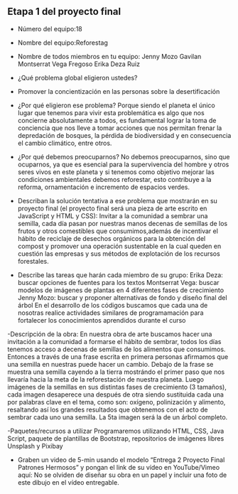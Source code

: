 ## Etapa 1 del proyecto final

- Número del equipo:18
- Nombre del equipo:Reforestag
- Nombre de todos miembros en tu equipo:
Jenny Mozo Gavilan
Montserrat Vega Fregoso
Erika Deza Ruiz

- ¿Qué problema global eligieron ustedes?
- Promover la concientización en las personas sobre la desertificación
- ¿Por qué eligieron ese problema? Porque siendo el planeta el único lugar que tenemos para vivir esta problemática es algo que nos concierne absolutamente a todos, es fundamental lograr la toma de conciencia que nos lleve a tomar acciones que nos permitan frenar la depredación de bosques, la pérdida de biodiversidad y en consecuencia el cambio climático, entre otros.
- ¿Por qué debemos preocuparnos? No debemos preocuparnos, sino que ocuparnos, ya que es esencial para la supervivencia del hombre y otros seres vivos en este planeta y si tenemos como objetivo mejorar las condiciones ambientales debemos reforestar, esto contribuye a la reforma, ornamentación e incremento de espacios verdes.

- Describan la solución tentativa a ese problema que mostrarán en su proyecto final (el proyecto final será una pieza de arte escrito en JavaScript y HTML y CSS): Invitar a la comunidad a sembrar una semilla, cada día pasan por nuestras manos decenas de semillas de los frutos y otros comestibles que consumimos,además de incentivar el hábito de reciclaje de desechos orgánicos para la obtención del compost y promover una operación sustentable en la cual queden en cuestión las empresas y sus métodos de explotación de los recursos forestales.

- Describe las tareas que harán cada miembro de su grupo:
Erika Deza: buscar opciones de fuentes para los textos
Montserrat Vega: buscar modelos de imágenes de plantas en 4 diferentes fases de crecimiento
Jenny Mozo: buscar y proponer alternativas de fondo y diseño final del árbol
En el desarrollo de los códigos buscamos que cada una de nosotras realice actividades similares de programamación para fortalecer los conocimientos aprendidos durante el curso

-Descripción de la obra: 
En nuestra obra de arte buscamos hacer una invitación a la comunidad a formarse el hábito de sembrar, todos los días tenemos acceso a decenas de semillas de los alimentos que consumimos. Entonces a través de una frase escrita en primera personas afirmamos que  una semilla en nuestras puede hacer un cambio. Debajo de la frase se muestra una semilla cayendo a la tierra mostrándo el primer paso que nos llevaría hacia la meta de la reforestación de nuestra planeta. Luego imágenes de la semillas en sus distintas fases de crecimiento (3 tamaños), cada imagen desaperece una después de otra siendo sustituida cada una por palabras clave en el tema, como son: oxígeno, polinización y alimento, resaltando así los grandes resultados que obtenemos con el acto de sembrar cada uno una semilla. La 5ta imagen será la de un árbol completo.

-Paquetes/recursos a utilizar
Programaremos utilizando HTML, CSS, Java Script, paquete de plantillas de Bootstrap, repositorios de imágenes libres Unsplash y Pixibay

- Graben un video de 5-min usando el modelo “Entrega 2 Proyecto Final Patrones Hermosos” y pongan el link de su vídeo en YouTube/Vimeo aquí:
No se olviden de diseñar su obra en un papel y incluir una foto de este dibujo en el vídeo entregable.
